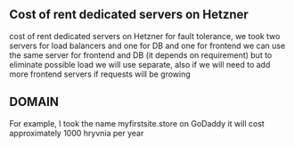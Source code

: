 ## Cost of rent dedicated servers on Hetzner
cost of rent dedicated servers on Hetzner
for fault tolerance, we took two servers for load balancers 
and one for DB and one for frontend 
we can use the same server for frontend and DB (it depends on requirement) but to eliminate possible load  we will use separate, also if we will need to add more frontend servers if requests will be growing



## DOMAIN
 For example, I took the name myfirstsite.store on GoDaddy it will cost approximately 1000 hryvnia per year